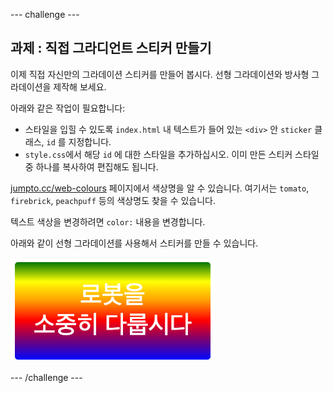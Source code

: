 \--- challenge \---

## 과제 : 직접 그라디언트 스티커 만들기

이제 직접 자신만의 그라데이션 스티커를 만들어 봅시다. 선형 그라데이션와 방사형 그라데이션을 제작해 보세요.

아래와 같은 작업이 필요합니다:

+ 스타일을 입힐 수 있도록 `index.html` 내 텍스트가 들어 있는 `<div>` 안 `sticker` 클래스, `id` 를 지정합니다.
+ `style.css`에서 해당 `id` 에 대한 스타일을 추가하십시오. 이미 만든 스티커 스타일 중 하나를 복사하여 편집해도 됩니다. 

[jumpto.cc/web-colours](http://jumpto.cc/web-colours) 페이지에서 색상명을 알 수 있습니다. 여기서는 `tomato`, `firebrick`, `peachpuff` 등의 색상명도 찾을 수 있습니다.

텍스트 색상을 변경하려면 `color:` 내용을 변경합니다.

아래와 같이 선형 그라데이션를 사용해서 스티커를 만들 수 있습니다.

![스크린샷](images/stickers-save-robots.png)

\--- /challenge \---